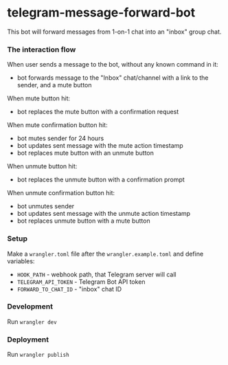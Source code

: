 # telegram-message-forward-bot

This bot will forward messages from 1-on-1 chat into an "inbox" group chat.

### The interaction flow

When user sends a message to the bot, without any known command in it:

- bot forwards message to the "Inbox" chat/channel with a link to the sender, and a mute button

When mute button hit:

- bot replaces the mute button with a confirmation request

When mute confirmation button hit:

- bot mutes sender for 24 hours
- bot updates sent message with the mute action timestamp
- bot replaces mute button with an unmute button

When unmute button hit:

- bot replaces the unmute button with a confirmation prompt

When unmute confirmation button hit:

- bot unmutes sender
- bot updates sent message with the unmute action timestamp
- bot replaces unmute button with a mute button

### Setup

Make a `wrangler.toml` file after the `wrangler.example.toml` and define variables:

- `HOOK_PATH` - webhook path, that Telegram server will call
- `TELEGRAM_API_TOKEN` - Telegram Bot API token
- `FORWARD_TO_CHAT_ID` - "inbox" chat ID

### Development

Run `wrangler dev`

### Deployment

Run `wrangler publish`
